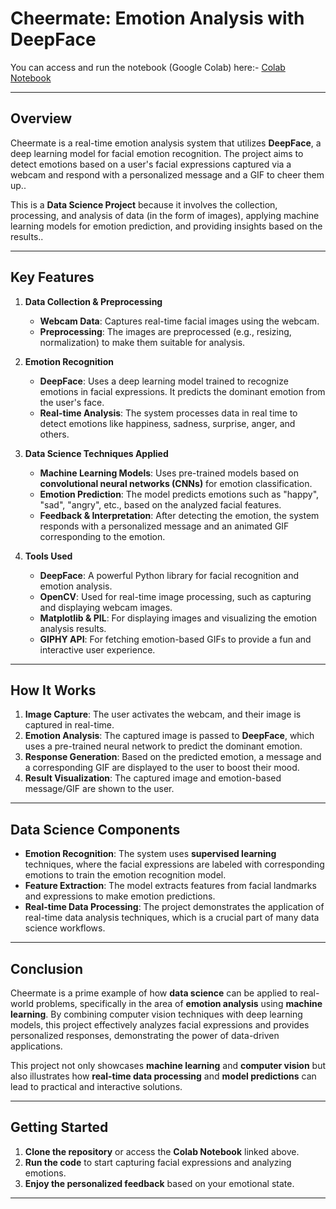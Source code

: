 # Cheermate: Emotion Analysis with DeepFace

You can access and run the notebook (Google Colab) here:-
[Colab Notebook](https://colab.research.google.com/drive/1KwhR8GdiZZasZMRWnaxDfjz-1sMbSGhd?usp=sharing)

---

## Overview

Cheermate is a real-time emotion analysis system that utilizes **DeepFace**, a deep learning model for facial emotion recognition. The project aims to detect emotions based on a user's facial expressions captured via a webcam and respond with a personalized message and a GIF to cheer them up..

This is a **Data Science Project** because it involves the collection, processing, and analysis of data (in the form of images), applying machine learning models for emotion prediction, and providing insights based on the results..

---

## Key Features

1. **Data Collection & Preprocessing**
    - **Webcam Data**: Captures real-time facial images using the webcam.
    - **Preprocessing**: The images are preprocessed (e.g., resizing, normalization) to make them suitable for analysis.

2. **Emotion Recognition**
    - **DeepFace**: Uses a deep learning model trained to recognize emotions in facial expressions. It predicts the dominant emotion from the user's face.
    - **Real-time Analysis**: The system processes data in real time to detect emotions like happiness, sadness, surprise, anger, and others.

3. **Data Science Techniques Applied**
    - **Machine Learning Models**: Uses pre-trained models based on **convolutional neural networks (CNNs)** for emotion classification.
    - **Emotion Prediction**: The model predicts emotions such as "happy", "sad", "angry", etc., based on the analyzed facial features.
    - **Feedback & Interpretation**: After detecting the emotion, the system responds with a personalized message and an animated GIF corresponding to the emotion.

4. **Tools Used**
    - **DeepFace**: A powerful Python library for facial recognition and emotion analysis.
    - **OpenCV**: Used for real-time image processing, such as capturing and displaying webcam images.
    - **Matplotlib & PIL**: For displaying images and visualizing the emotion analysis results.
    - **GIPHY API**: For fetching emotion-based GIFs to provide a fun and interactive user experience.

---

## How It Works

1. **Image Capture**: The user activates the webcam, and their image is captured in real-time.
2. **Emotion Analysis**: The captured image is passed to **DeepFace**, which uses a pre-trained neural network to predict the dominant emotion.
3. **Response Generation**: Based on the predicted emotion, a message and a corresponding GIF are displayed to the user to boost their mood.
4. **Result Visualization**: The captured image and emotion-based message/GIF are shown to the user.

---

## Data Science Components

- **Emotion Recognition**: The system uses **supervised learning** techniques, where the facial expressions are labeled with corresponding emotions to train the emotion recognition model.
- **Feature Extraction**: The model extracts features from facial landmarks and expressions to make emotion predictions.
- **Real-time Data Processing**: The project demonstrates the application of real-time data analysis techniques, which is a crucial part of many data science workflows.

---

## Conclusion

Cheermate is a prime example of how **data science** can be applied to real-world problems, specifically in the area of **emotion analysis** using **machine learning**. By combining computer vision techniques with deep learning models, this project effectively analyzes facial expressions and provides personalized responses, demonstrating the power of data-driven applications.

This project not only showcases **machine learning** and **computer vision** but also illustrates how **real-time data processing** and **model predictions** can lead to practical and interactive solutions.

---

## Getting Started

1. **Clone the repository** or access the **Colab Notebook** linked above.
2. **Run the code** to start capturing facial expressions and analyzing emotions.
3. **Enjoy the personalized feedback** based on your emotional state.

---
